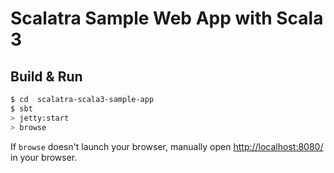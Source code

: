 # Scalatra Sample Web App with Scala 3 

## Build & Run

```sh
$ cd  scalatra-scala3-sample-app
$ sbt
> jetty:start
> browse
```

If `browse` doesn't launch your browser, manually open [http://localhost:8080/](http://localhost:8080/) in your browser.

